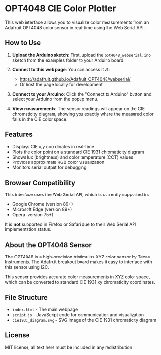 # OPT4048 CIE Color Plotter

This web interface allows you to visualize color measurements from an Adafruit OPT4048 color sensor in real-time using the Web Serial API.

## How to Use

1. **Upload the Arduino sketch**: First, upload the `opt4048_webserial.ino` sketch from the examples folder to your Arduino board.

2. **Connect to this web page**: You can access it at:
   - https://adafruit.github.io/Adafruit_OPT4048/webserial/
   - Or host the page locally for development

3. **Connect to your Arduino**: Click the "Connect to Arduino" button and select your Arduino from the popup menu.

4. **View measurements**: The sensor readings will appear on the CIE chromaticity diagram, showing you exactly where the measured color falls in the CIE color space.

## Features

- Displays CIE x,y coordinates in real-time
- Plots the color point on a standard CIE 1931 chromaticity diagram
- Shows lux (brightness) and color temperature (CCT) values
- Provides approximate RGB color visualization
- Monitors serial output for debugging

## Browser Compatibility

This interface uses the Web Serial API, which is currently supported in:
- Google Chrome (version 89+)
- Microsoft Edge (version 89+)
- Opera (version 75+)

It is **not** supported in Firefox or Safari due to their Web Serial API implementation status.

## About the OPT4048 Sensor

The OPT4048 is a high-precision tristimulus XYZ color sensor by Texas Instruments. The Adafruit breakout board makes it easy to interface with this sensor using I2C.

This sensor provides accurate color measurements in XYZ color space, which can be converted to standard CIE 1931 xy chromaticity coordinates.

## File Structure

- `index.html` - The main webpage
- `script.js` - JavaScript code for communication and visualization
- `cie1931_diagram.svg` - SVG image of the CIE 1931 chromaticity diagram

## License

MIT license, all text here must be included in any redistribution